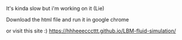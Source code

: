 It's kinda slow but i'm working on it (Lie)

Download the html file and run it in google chrome

or visit this site :)
https://hhheeecccttt.github.io/LBM-fluid-simulation/
